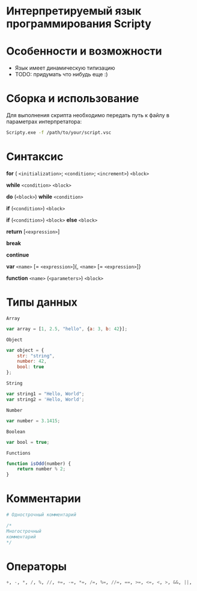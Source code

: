 # Интерпретируемый язык программирования Scripty


# Особенности и возможности
- Язык имеет динамическую типизацию
- TODO: придумать что нибудь еще :)

# Сборка и использование
Для выполнения скрипта необходимо передать путь к файлу в параметрах интерпретатора:
```bash
Scripty.exe -f /path/to/your/script.vsc
```
# Синтаксис

__for__ ( `<initialization>`; `<condition>`; `<increment>`) `<block>`

__while__ `<condition>` `<block>`

__do__ (`<block>`) __while__ `<condition>`

__if__ (`<condition>`) `<block>`

__if__ (`<condition>`) `<block>` __else__ `<block>`

__return__ [`<expression>`]

__break__

__continue__

__var__ `<name>` [= `<expression>`]{, `<name>` [= `<expression>`]}

__function__ `<name>` (`<parameters>`) `<block>`
# Типы данных
`Array`
```js
var array = [1, 2.5, "hello", {a: 3, b: 42}];
```
`Object`
```js
var object = {
    str: "string",
    number: 42,
    bool: true
};
```
`String`
```js
var string1 = "Hello, World";
var string2 = 'Hello, World';
```
`Number`
```js
var number = 3.1415;
```
`Boolean`
```js
var bool = true;
```
`Functions`
```js
function isOdd(number) {
    return number % 2;
}
```
# Комментарии
```python
# Однострочный комментарий
```
```cpp
/*
Многострочный
комментарий
*/
```

# Операторы
```python
+, -, *, /, %, //, +=, -=, *=, /=, %=, //=, ==, >=, <=, <, >, &&, ||, !
```

